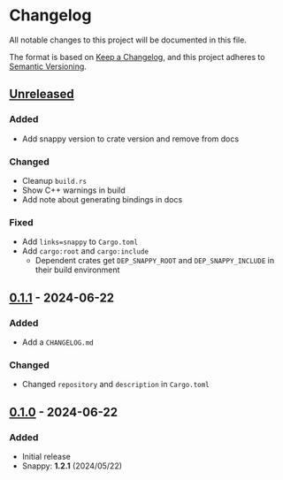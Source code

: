 # Changelog

All notable changes to this project will be documented in this file.

The format is based on [Keep a Changelog](https://keepachangelog.com/en/1.1.0/),
and this project adheres to [Semantic Versioning](https://semver.org/spec/v2.0.0.html).

## [Unreleased]

### Added
 - Add snappy version to crate version and remove from docs

### Changed
 - Cleanup `build.rs`
 - Show C++ warnings in build
 - Add note about generating bindings in docs

### Fixed
 - Add `links=snappy` to `Cargo.toml`
 - Add `cargo:root` and `cargo:include`
   - Dependent crates get `DEP_SNAPPY_ROOT` and `DEP_SNAPPY_INCLUDE` in their build environment

## [0.1.1] - 2024-06-22

### Added
 - Add a `CHANGELOG.md`

### Changed
 - Changed `repository` and `description` in `Cargo.toml`

## [0.1.0] - 2024-06-22

### Added
- Initial release
- Snappy: **1.2.1** (2024/05/22)

[unreleased]: https://github.com/LDeakin/rust_snappy_src/compare/v0.1.1...HEAD
[0.1.1]: https://github.com/LDeakin/rust_snappy_src/releases/tag/v0.1.1
[0.1.0]: https://github.com/LDeakin/rust_snappy_src/releases/tag/v0.1.0
